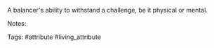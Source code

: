 A balancer's ability to withstand a challenge, be it physical or mental.

Notes:

Tags:
#attribute #living_attribute